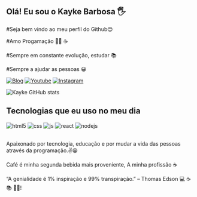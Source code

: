 ## Olá! Eu sou o Kayke Barbosa  🖐️

#Seja bem  vindo ao meu perfil do Github😊

#Amo Progamação 👨‍💻 ☕

#Sempre em  constante evolução, estudar 📚

#Sempre a ajudar as pessoas 😀

[![Blog](https://img.shields.io/website?label=Kayke-t.i&style=for-the-badge&url=https://sujeitoprogramador.com/)](https://sujeitoprogramador.com)
[![Youtube](https://img.shields.io/badge/YouTube-FF0000?style=for-the-badge&logo=youtube&logoColor=white)](?)
[![Instagram](https://img.shields.io/badge/Instagram-E4405F?style=for-the-badge&logo=instagram&logoColor=white)](?)



![Kayke GitHub stats](https://github-readme-stats.vercel.app/api?username=kayke-ti&show_icons=true&theme=dracula&count_private=true)

## Tecnologias que eu uso no meu dia

<div style="display: inline_block">
  <img align="center" alt="html5" src="https://img.shields.io/badge/HTML5-E34F26?style=for-the-badge&logo=html5&logoColor=white" />
  <img align="center" alt="css" src="https://img.shields.io/badge/CSS3-1572B6?style=for-the-badge&logo=css3&logoColor=white" />
  <img align="center" alt="js" src="https://img.shields.io/badge/JavaScript-F7DF1E?style=for-the-badge&logo=javascript&logoColor=black" />
  <img align="center" alt="react" src="https://img.shields.io/badge/React-20232A?style=for-the-badge&logo=react&logoColor=61DAFB" />
  <img align="center" alt="nodejs" src="https://img.shields.io/badge/Node.js-43853D?style=for-the-badge&logo=node.js&logoColor=white" />
</div><br/>

Apaixonado por tecnologia, educação e por mudar a vida das pessoas através da programação.✌😀

Café é minha segunda bebida mais proveniente, A minha profissão ☕

 “A genialidade é 1% inspiração e 99% transpiração.” – Thomas Edson  💻 ☕ 📚 👨‍💻!
